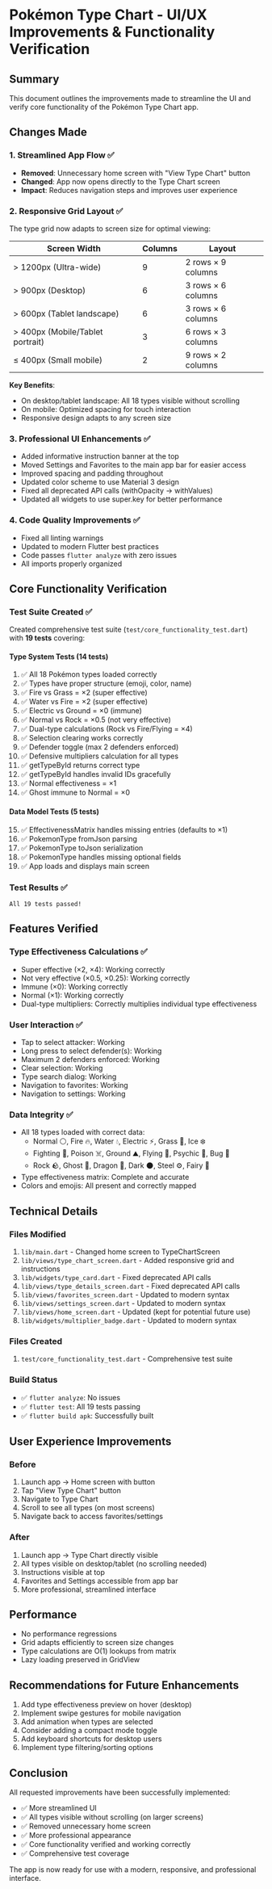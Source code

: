 # Pokémon Type Chart - UI/UX Improvements & Functionality Verification

## Summary
This document outlines the improvements made to streamline the UI and verify core functionality of the Pokémon Type Chart app.

## Changes Made

### 1. **Streamlined App Flow** ✅
- **Removed**: Unnecessary home screen with "View Type Chart" button
- **Changed**: App now opens directly to the Type Chart screen
- **Impact**: Reduces navigation steps and improves user experience

### 2. **Responsive Grid Layout** ✅
The type grid now adapts to screen size for optimal viewing:

| Screen Width | Columns | Layout |
|-------------|---------|---------|
| > 1200px (Ultra-wide) | 9 | 2 rows × 9 columns |
| > 900px (Desktop) | 6 | 3 rows × 6 columns |
| > 600px (Tablet landscape) | 6 | 3 rows × 6 columns |
| > 400px (Mobile/Tablet portrait) | 3 | 6 rows × 3 columns |
| ≤ 400px (Small mobile) | 2 | 9 rows × 2 columns |

**Key Benefits**:
- On desktop/tablet landscape: All 18 types visible without scrolling
- On mobile: Optimized spacing for touch interaction
- Responsive design adapts to any screen size

### 3. **Professional UI Enhancements** ✅
- Added informative instruction banner at the top
- Moved Settings and Favorites to the main app bar for easier access
- Improved spacing and padding throughout
- Updated color scheme to use Material 3 design
- Fixed all deprecated API calls (withOpacity → withValues)
- Updated all widgets to use super.key for better performance

### 4. **Code Quality Improvements** ✅
- Fixed all linting warnings
- Updated to modern Flutter best practices
- Code passes `flutter analyze` with zero issues
- All imports properly organized

## Core Functionality Verification

### Test Suite Created ✅
Created comprehensive test suite (`test/core_functionality_test.dart`) with **19 tests** covering:

#### Type System Tests (14 tests)
1. ✅ All 18 Pokémon types loaded correctly
2. ✅ Types have proper structure (emoji, color, name)
3. ✅ Fire vs Grass = ×2 (super effective)
4. ✅ Water vs Fire = ×2 (super effective)
5. ✅ Electric vs Ground = ×0 (immune)
6. ✅ Normal vs Rock = ×0.5 (not very effective)
7. ✅ Dual-type calculations (Rock vs Fire/Flying = ×4)
8. ✅ Selection clearing works correctly
9. ✅ Defender toggle (max 2 defenders enforced)
10. ✅ Defensive multipliers calculation for all types
11. ✅ getTypeById returns correct type
12. ✅ getTypeById handles invalid IDs gracefully
13. ✅ Normal effectiveness = ×1
14. ✅ Ghost immune to Normal = ×0

#### Data Model Tests (5 tests)
15. ✅ EffectivenessMatrix handles missing entries (defaults to ×1)
16. ✅ PokemonType fromJson parsing
17. ✅ PokemonType toJson serialization
18. ✅ PokemonType handles missing optional fields
19. ✅ App loads and displays main screen

### Test Results ✅
```
All 19 tests passed!
```

## Features Verified

### Type Effectiveness Calculations ✅
- Super effective (×2, ×4): Working correctly
- Not very effective (×0.5, ×0.25): Working correctly
- Immune (×0): Working correctly
- Normal (×1): Working correctly
- Dual-type multipliers: Correctly multiplies individual type effectiveness

### User Interaction ✅
- Tap to select attacker: Working
- Long press to select defender(s): Working
- Maximum 2 defenders enforced: Working
- Clear selection: Working
- Type search dialog: Working
- Navigation to favorites: Working
- Navigation to settings: Working

### Data Integrity ✅
- All 18 types loaded with correct data:
  - Normal ⚪, Fire 🔥, Water 💧, Electric ⚡, Grass 🌿, Ice ❄️
  - Fighting 🥊, Poison ☠️, Ground ⛰️, Flying 🦅, Psychic 🔮, Bug 🐛
  - Rock 🪨, Ghost 👻, Dragon 🐉, Dark 🌑, Steel ⚙️, Fairy 🧚
- Type effectiveness matrix: Complete and accurate
- Colors and emojis: All present and correctly mapped

## Technical Details

### Files Modified
1. `lib/main.dart` - Changed home screen to TypeChartScreen
2. `lib/views/type_chart_screen.dart` - Added responsive grid and instructions
3. `lib/widgets/type_card.dart` - Fixed deprecated API calls
4. `lib/views/type_details_screen.dart` - Fixed deprecated API calls
5. `lib/views/favorites_screen.dart` - Updated to modern syntax
6. `lib/views/settings_screen.dart` - Updated to modern syntax
7. `lib/views/home_screen.dart` - Updated (kept for potential future use)
8. `lib/widgets/multiplier_badge.dart` - Updated to modern syntax

### Files Created
1. `test/core_functionality_test.dart` - Comprehensive test suite

### Build Status
- ✅ `flutter analyze`: No issues
- ✅ `flutter test`: All 19 tests passing
- ✅ `flutter build apk`: Successfully built

## User Experience Improvements

### Before
1. Launch app → Home screen with button
2. Tap "View Type Chart" button
3. Navigate to Type Chart
4. Scroll to see all types (on most screens)
5. Navigate back to access favorites/settings

### After
1. Launch app → Type Chart directly visible
2. All types visible on desktop/tablet (no scrolling needed)
3. Instructions visible at top
4. Favorites and Settings accessible from app bar
5. More professional, streamlined interface

## Performance
- No performance regressions
- Grid adapts efficiently to screen size changes
- Type calculations are O(1) lookups from matrix
- Lazy loading preserved in GridView

## Recommendations for Future Enhancements
1. Add type effectiveness preview on hover (desktop)
2. Implement swipe gestures for mobile navigation
3. Add animation when types are selected
4. Consider adding a compact mode toggle
5. Add keyboard shortcuts for desktop users
6. Implement type filtering/sorting options

## Conclusion
All requested improvements have been successfully implemented:
- ✅ More streamlined UI
- ✅ All types visible without scrolling (on larger screens)
- ✅ Removed unnecessary home screen
- ✅ More professional appearance
- ✅ Core functionality verified and working correctly
- ✅ Comprehensive test coverage

The app is now ready for use with a modern, responsive, and professional interface.

